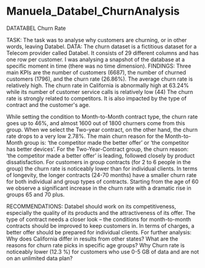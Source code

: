 # Manuela_Databel_ChurnAnalysis
 
 
DATATABEL Churn Rate

TASK:
The task was to analyse why customers are churning, or in other words, leaving Databel.
DATA:
The churn dataset is a fictitious dataset for a Telecom provider called Databel. 
It consists of 29 different columns and has one row per customer. I was analysing a snapshot of the database at a specific moment in time (there was no time dimension).
FINDINGS:
Three main KPIs are the number of customers (6687), the number of churned customers (1796), and the churn rate (26.86%).
The average churn rate is relatively high.
The churn rate in California is abnormally high at 63.24% while its number of customer service calls is relatively low (44) 
The churn rate is strongly related to competitors. It is also impacted by the type of contract and the customer's age.

While setting the condition to Month-to-Month contract type, the churn rate goes up to 46%, and almost 1600 out of 1800 churners come from this group.
When we select the Two-year contract, on the other hand, the churn rate drops to a very low 2.78%. 
The main churn reason for the Month-to-Month group is: ‘the competitor made the better offer’ or ‘the competitor has better devices’.
For the Two-Year-Contract group, the churn reason: ‘the competitor made a better offer’ is leading, followed closely by product dissatisfaction.
For customers in group contracts (for 2 to 6 people in the group) the churn rate is noticeably lower than for individual clients. In terms of longevity, the longer contracts (24-70 months) have a smaller churn rate for both individual and group types of contracts.
Starting from the age of 60 we observe a significant increase in the churn rate with a dramatic rise in groups 65 and 70 plus.

RECOMMENDATIONS:
Databel should work on its competitiveness, especially the quality of its products and the attractiveness of its offer. 
The type of contract needs a closer look – the conditions for month-to-month contracts should be improved to keep customers in. In terms of charges, a better offer should be prepared for individual clients.
For further analysis:
Why does California differ in results from other states?
What are the reasons for churn rate picks in specific age groups?
Why Churn rate is noticeably lower (12.3 %) for customers who use 0-5 GB of data and are not on an unlimited data plan?

